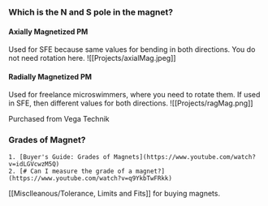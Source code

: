 
### Which is the N and S pole in the magnet?

#### Axially Magnetized PM
Used for SFE because same values for bending in both directions. You do not need rotation here.
![[Projects/axialMag.jpeg]]

#### Radially Magnetized PM
Used for freelance microswimmers, where you need to rotate them. If used in SFE, then different values for both directions.
![[Projects/ragMag.png]]

Purchased from Vega Technik

### Grades of Magnet?
	1. [Buyer's Guide: Grades of Magnets](https://www.youtube.com/watch?v=idLGVcwzM5Q)
	2. [# Can I measure the grade of a magnet?](https://www.youtube.com/watch?v=q9YkbTwFRkk)


[[Misclleanous/Tolerance, Limits and Fits]] for buying magnets.


